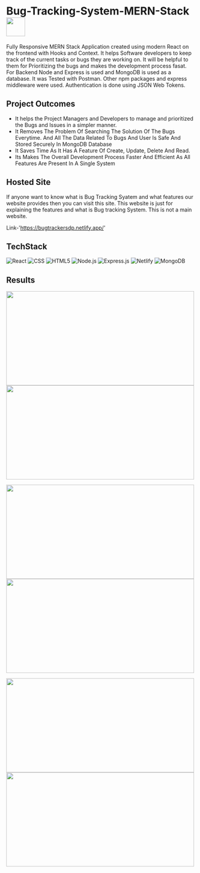 # Bug-Tracking-System-MERN-Stack <img src="https://user-images.githubusercontent.com/72980929/179926205-c6a76aad-194d-420f-9610-146d8c46be34.png" width="50">

Fully Responsive MERN Stack Application created using modern React on the frontend with Hooks and Context. It helps Software developers to keep track of the current tasks or bugs they are working on. It will be helpful to them for Prioritizing the bugs and makes the development process fasat.
For Backend Node and Express is used and MongoDB is used as a database. It was Tested with Postman. Other npm packages and express middleware were used. 
Authentication is done using JSON Web Tokens.



## Project Outcomes
- It helps the Project Managers and Developers to manage and prioritized the Bugs and Issues in a simpler manner.
- It Removes The Problem Of Searching The Solution Of The Bugs Everytime. And All The Data Related To Bugs And User Is Safe And Stored Securely In MongoDB Database
- It Saves Time As It Has A Feature Of Create, Update, Delete And Read.
- Its Makes The Overall Development Process Faster And Efficient As All Features Are Present In A Single System


## Hosted Site 

If anyone want to know what is Bug Tracking Syatem and what features our website provides then you can visit this site.
This website is just for explaining the features and what is Bug tracking System. This is not a main website.

Link-'https://bugtrackersdp.netlify.app/'



## TechStack

![React](https://img.shields.io/badge/React-20232A?style=for-the-badge&logo=react&logoColor=61DAFB)
![CSS](https://img.shields.io/badge/CSS-%23D00000?&style=for-the-badge&logo=css3&logoColor=white)
![HTML5](https://img.shields.io/badge/HTML5-E34F26?style=for-the-badge&logo=html5&logoColor=white)
![Node.js](https://img.shields.io/badge/Node.js-%23F7931E?style=for-the-badge&logo=node.js&logoColor=white)
![Express.js](https://img.shields.io/badge/Express.js-404D59?style=for-the-badge)
![Netlify](https://img.shields.io/badge/Netlify-00C7B7?style=for-the-badge&logo=netlify&logoColor=white)
![MongoDB](https://img.shields.io/badge/MongoDB-4EA94B?style=for-the-badge&logo=mongodb&logoColor=white)









## Results

<img src="https://user-images.githubusercontent.com/72980929/179953685-f85a72b0-aa5b-4f07-ab85-0cd8c8289d8c.png" height="250" width="500"> <img src="https://user-images.githubusercontent.com/72980929/179954701-d5a8cbd2-10f1-4456-8f6f-585306ec260e.png" height="250" width="500">

<img src="https://user-images.githubusercontent.com/72980929/179952270-116b897f-a5a6-496c-b21b-3f0d282ddf58.png" height="250" width="500">   <img src="https://user-images.githubusercontent.com/72980929/179952731-a008b18d-8a44-42a1-9d28-e1bd9534bcef.png" height="250" width="500">

<img src="https://user-images.githubusercontent.com/72980929/179950656-fe00af08-5ab2-423d-aa03-e13a4c363f3d.png" height="250" width="500">  <img src="https://user-images.githubusercontent.com/72980929/179951234-f6254807-256f-406a-861b-1baed63abfc6.png" height="250" width="500">








